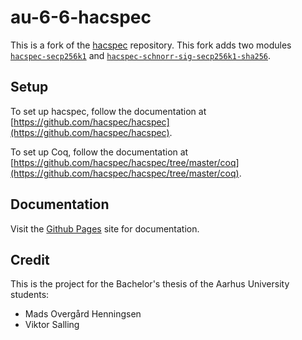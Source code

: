 # au-6-6-hacspec

This is a fork of the [hacspec](https://github.com/hacspec/hacspec) repository. This fork adds two modules [`hacspec-secp256k1`](examples/secp256k1) and [`hacspec-schnorr-sig-secp256k1-sha256`](examples/schnorr-sig-secp256k1-sha256).

## Setup

To set up hacspec, follow the documentation at [https://github.com/hacspec/hacspec](https://github.com/hacspec/hacspec).

To set up Coq, follow the documentation at [https://github.com/hacspec/hacspec/tree/master/coq](https://github.com/hacspec/hacspec/tree/master/coq).
## Documentation

Visit the [Github Pages](https://moh13.github.io/au-6-6-hacspec/) site for documentation.

## Credit

This is the project for the Bachelor's thesis of the Aarhus University students:
- Mads Overgård Henningsen
- Viktor Salling
